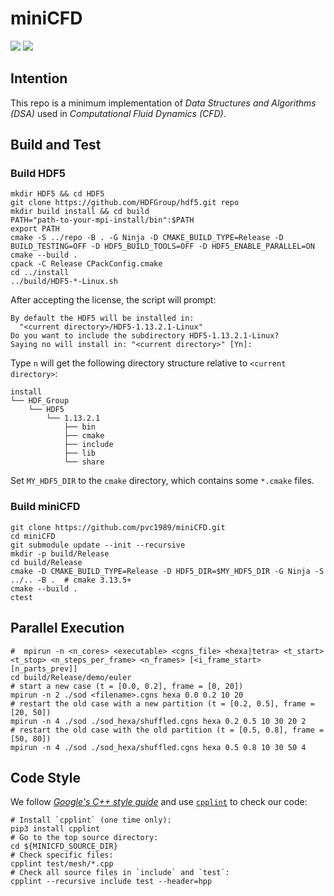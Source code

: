 # miniCFD

[![](https://github.com/pvc1989/miniCFD/workflows/Build/badge.svg)](https://github.com/pvc1989/miniCFD/actions/workflows/build.yml)
[![](https://github.com/pvc1989/miniCFD/workflows/Doxygen/badge.svg)](https://github.com/pvc1989/miniCFD/actions/workflows/doxygen.yml)

## Intention
This repo is a minimum implementation of *Data Structures and Algorithms (DSA)* used in *Computational Fluid Dynamics (CFD)*.

## Build and Test

### Build HDF5

```shell
mkdir HDF5 && cd HDF5
git clone https://github.com/HDFGroup/hdf5.git repo
mkdir build install && cd build
PATH="path-to-your-mpi-install/bin":$PATH
export PATH
cmake -S ../repo -B . -G Ninja -D CMAKE_BUILD_TYPE=Release -D BUILD_TESTING=OFF -D HDF5_BUILD_TOOLS=OFF -D HDF5_ENABLE_PARALLEL=ON
cmake --build .
cpack -C Release CPackConfig.cmake
cd ../install
../build/HDF5-*-Linux.sh
```

After accepting the license, the script will prompt:

```shell
By default the HDF5 will be installed in:
  "<current directory>/HDF5-1.13.2.1-Linux"
Do you want to include the subdirectory HDF5-1.13.2.1-Linux?
Saying no will install in: "<current directory>" [Yn]:
```

Type `n` will get the following directory structure relative to `<current directory>`:

```
install
└── HDF_Group
    └── HDF5
        └── 1.13.2.1
            ├── bin
            ├── cmake
            ├── include
            ├── lib
            └── share
```

Set `MY_HDF5_DIR` to the `cmake` directory, which contains some `*.cmake` files.

### Build miniCFD

```shell
git clone https://github.com/pvc1989/miniCFD.git
cd miniCFD
git submodule update --init --recursive
mkdir -p build/Release
cd build/Release
cmake -D CMAKE_BUILD_TYPE=Release -D HDF5_DIR=$MY_HDF5_DIR -G Ninja -S ../.. -B .  # cmake 3.13.5+
cmake --build .
ctest
```

## Parallel Execution

```shell
#  mpirun -n <n_cores> <executable> <cgns_file> <hexa|tetra> <t_start> <t_stop> <n_steps_per_frame> <n_frames> [<i_frame_start> [n_parts_prev]]
cd build/Release/demo/euler
# start a new case (t = [0.0, 0.2], frame = [0, 20])
mpirun -n 2 ./sod <filename>.cgns hexa 0.0 0.2 10 20
# restart the old case with a new partition (t = [0.2, 0.5], frame = [20, 50])
mpirun -n 4 ./sod ./sod_hexa/shuffled.cgns hexa 0.2 0.5 10 30 20 2
# restart the old case with the old partition (t = [0.5, 0.8], frame = [50, 80])
mpirun -n 4 ./sod ./sod_hexa/shuffled.cgns hexa 0.5 0.8 10 30 50 4
```

## Code Style

We follow [*Google's C++ style guide*](http://google.github.io/styleguide/cppguide.html) and use [`cpplint`](https://github.com/cpplint/cpplint) to check our code:

```shell
# Install `cpplint` (one time only):
pip3 install cpplint
# Go to the top source directory:
cd ${MINICFD_SOURCE_DIR}
# Check specific files:
cpplint test/mesh/*.cpp
# Check all source files in `include` and `test`:
cpplint --recursive include test --header=hpp
```

